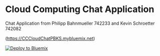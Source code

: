 # Cloud Computing Chat Application

Chat Application from Philipp Bahnmueller 742233 and Kevin Schroetter 742082

(https://CCCloudChatPBKS.mybluemix.net)

[![Deploy to Bluemix](https://bluemix.net/deploy/button.png)](https://bluemix.net/deploy?repository=https://github.com/KevinSchroetter/CCCloudChatPBKS)
